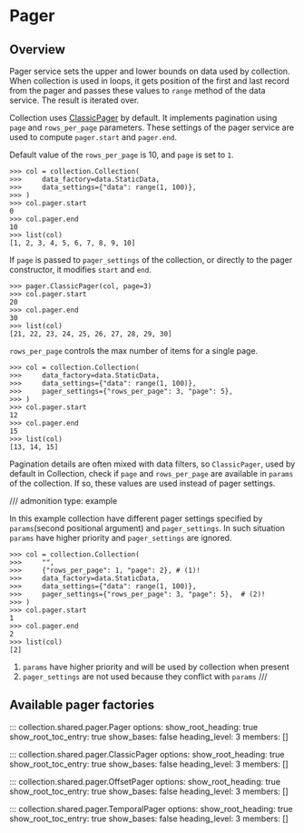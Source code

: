 # Pager

## Overview

Pager service sets the upper and lower bounds on data used by collection. When
collection is used in loops, it gets position of the first and last record from
the pager and passes these values to `range` method of the data service. The
result is iterated over.

Collection uses [ClassicPager](#collection.shared.pager.ClassicPager) by default. It
implements pagination using `page` and `rows_per_page` parameters. These
settings of the pager service are used to compute `pager.start` and `pager.end`.

Default value of the `rows_per_page` is 10, and `page` is set to `1`.

```pycon
>>> col = collection.Collection(
>>>     data_factory=data.StaticData,
>>>     data_settings={"data": range(1, 100)},
>>> )
>>> col.pager.start
0
>>> col.pager.end
10
>>> list(col)
[1, 2, 3, 4, 5, 6, 7, 8, 9, 10]
```

If `page` is passed to `pager_settings` of the collection, or directly to the
pager constructor, it modifies `start` and `end`.

```pycon
>>> pager.ClassicPager(col, page=3)
>>> col.pager.start
20
>>> col.pager.end
30
>>> list(col)
[21, 22, 23, 24, 25, 26, 27, 28, 29, 30]
```

`rows_per_page` controls the max number of items for a single page.

```pycon
>>> col = collection.Collection(
>>>     data_factory=data.StaticData,
>>>     data_settings={"data": range(1, 100)},
>>>     pager_settings={"rows_per_page": 3, "page": 5},
>>> )
>>> col.pager.start
12
>>> col.pager.end
15
>>> list(col)
[13, 14, 15]
```


Pagination details are often mixed with data filters, so `ClassicPager`, used
by default in Collection, check if `page` and `rows_per_page` are available in
`params` of the collection. If so, these values are used instead of pager
settings.

/// admonition
    type: example

In this example collection have different pager settings specified by
`params`(second positional argument) and `pager_settings`. In such situation
`params` have higher priority and `pager_settings` are ignored.

```pycon
>>> col = collection.Collection(
>>>     "",
>>>     {"rows_per_page": 1, "page": 2}, # (1)!
>>>     data_factory=data.StaticData,
>>>     data_settings={"data": range(1, 100)},
>>>     pager_settings={"rows_per_page": 3, "page": 5},  # (2)!
>>> )
>>> col.pager.start
1
>>> col.pager.end
2
>>> list(col)
[2]
```

1. `params` have higher priority and will be used by collection when present
2. `pager_settings` are not used because they conflict with `params`
///

## Available pager factories

::: collection.shared.pager.Pager
    options:
        show_root_heading: true
        show_root_toc_entry: true
        show_bases: false
        heading_level: 3
        members: []

::: collection.shared.pager.ClassicPager
    options:
        show_root_heading: true
        show_root_toc_entry: true
        show_bases: false
        heading_level: 3
        members: []

::: collection.shared.pager.OffsetPager
    options:
        show_root_heading: true
        show_root_toc_entry: true
        show_bases: false
        heading_level: 3
        members: []

::: collection.shared.pager.TemporalPager
    options:
        show_root_heading: true
        show_root_toc_entry: true
        show_bases: false
        heading_level: 3
        members: []
